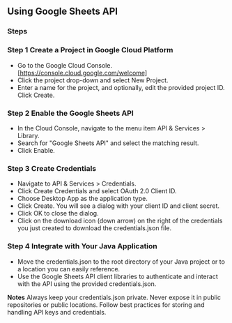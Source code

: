 ## Using Google Sheets API

### Steps

### Step 1 Create a Project in Google Cloud Platform
   - Go to the Google Cloud Console. [https://console.cloud.google.com/welcome]
   - Click the project drop-down and select New Project.
   - Enter a name for the project, and optionally, edit the provided project ID. Click Create.


### Step 2 Enable the Google Sheets API
   - In the Cloud Console, navigate to the menu item API & Services > Library.
   - Search for "Google Sheets API" and select the matching result.
   - Click Enable.

### Step 3 Create Credentials
   - Navigate to API & Services > Credentials.
   - Click Create Credentials and select OAuth 2.0 Client ID.
   - Choose Desktop App as the application type.
   - Click Create. You will see a dialog with your client ID and client secret.
   - Click OK to close the dialog.
   - Click on the download icon (down arrow) on the right of the credentials you just created to download the credentials.json file.


### Step 4 Integrate with Your Java Application
   - Move the credentials.json to the root directory of your Java project or to a location you can easily reference.
   - Use the Google Sheets API client libraries to authenticate and interact with the API using the provided credentials.json. 

**Notes** 
   Always keep your credentials.json private. Never expose it in public repositories or public locations.
   Follow best practices for storing and handling API keys and credentials.